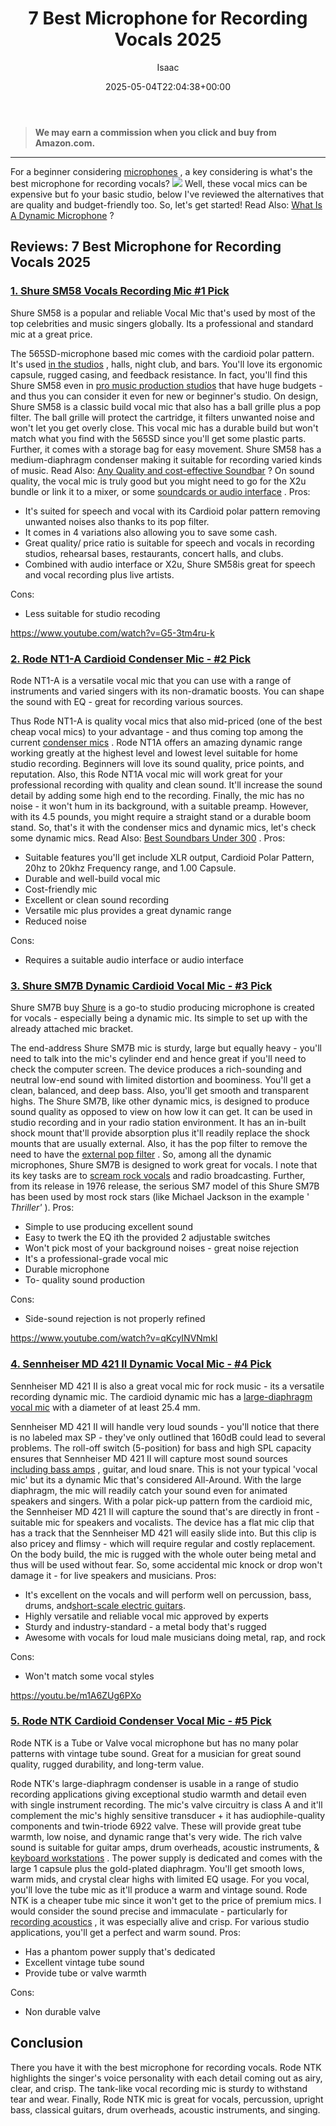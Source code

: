 ﻿---
author: Isaac
layout: post
title: 7 Best Microphone for Recording Vocals 2025
date: '2025-05-04T22:04:38+00:00'
categories:
- Mics
tags: []
slug: /best-microphone-for-recording-vocals/
lastmod: 2025-05-07T12:21:24+03:00
---
> **We may earn a commission when you click and buy from Amazon.com.**
>

---
For a beginner considering
[microphones](https://pestpolicy.com/best-microphone-for-vocals-live-performance/)
, a key considering is what's the best microphone for recording vocals?
![](/assets/img/12/Pest-Control.jpg)
Well, these vocal mics can be expensive but fo your basic studio, below I've reviewed the alternatives that are quality and budget-friendly too.
So, let's get started! Read Also:
[What Is A Dynamic Microphone](https://pestpolicy.com/what-is-a-dynamic-microphone/)
?
## Reviews: 7 Best Microphone for Recording Vocals 2025
### [1. Shure SM58 Vocals Recording Mic #1 Pick](https://www.amazon.com/dp/B000CZ0R42/?tag=p-policy-20)
Shure SM58 is a popular and reliable Vocal Mic that's used by most of the top celebrities and music singers globally. Its a professional and standard mic at a great price.

The 565SD-microphone based mic comes with the cardioid polar pattern. It's used
[in the studios](https://pestpolicy.com/best-laptops-for-fl-studio/)
, halls, night club, and bars. You'll love its ergonomic capsule, rugged casing, and feedback resistance.
In fact, you'll find this Shure SM58 even in
[pro music production studios](https://pestpolicy.com/best-laptop-for-music-production/)
that have huge budgets - and thus you can consider it even for new or beginner's studio.
On design, Shure SM58 is a classic build vocal mic that also has a ball grille plus a pop filter. The ball grille will protect the cartridge, it filters unwanted noise and won't let you get overly close.
This vocal mic has a durable build but won't match what you find with the 565SD since you'll get some plastic parts. Further, it comes with a storage bag for easy movement.
Shure SM58 has a medium-diaphragm condenser making it suitable for recording varied kinds of music. Read Also:
[Any Quality and cost-effective Soundbar](https://pestpolicy.com/best-soundbars-for-the-money/)
?
On sound quality, the vocal mic is truly good but you might need to go for the X2u bundle or link it to a mixer, or some
[soundcards or audio interface](https://pestpolicy.com/best-sound-cards-for-music-production/)
.
Pros:
- It's suited for speech and vocal with its Cardioid polar pattern removing unwanted noises also thanks to its pop filter.
- It comes in 4 variations also allowing you to save some cash.
- Great quality/ price ratio is suitable for speech and vocals in recording studios, rehearsal bases, restaurants, concert halls, and clubs.
- Combined with audio interface or X2u, Shure SM58is great for speech and vocal recording plus live artists.

Cons:
- Less suitable for studio recoding

https://www.youtube.com/watch?v=G5-3tm4ru-k
### [2. Rode NT1-A Cardioid Condenser Mic - #2 Pick](https://www.amazon.com/dp/B002QAUOKS/?tag=p-policy-20)
Rode NT1-A is a versatile vocal mic that you can use with a range of instruments and varied singers with its non-dramatic boosts. You can shape the sound with EQ - great for recording various sources.

Thus Rode NT1-A is quality vocal mics that also mid-priced (one of the best cheap vocal mics) to your advantage - and thus coming top among the current
[condenser mics](https://pestpolicy.com/best-condenser-mics-under-300/)
.
Rode NT1A offers an amazing dynamic range working greatly at the highest level and lowest level suitable for home studio recording. Beginners will love its sound quality, price points, and reputation.
Also, this Rode NT1A vocal mic will work great for your professional recording with quality and clean sound. It'll increase the sound detail by adding some high end to the recording.
Finally, the mic has no noise - it won't hum in its background, with a suitable preamp. However, with its 4.5 pounds, you might require a straight stand or a durable boom stand.
So, that's it with the condenser mics and dynamic mics, let's check some dynamic mics.
Read Also:
[Best Soundbars Under 300](https://pestpolicy.com/best-soundbars-under-300/)
.
Pros:
- Suitable features you'll get include XLR output, Cardioid Polar Pattern, 20hz to 20khz Frequency range, and 1.00 Capsule.
- Durable and well-build vocal mic
- Cost-friendly mic
- Excellent or clean sound recording
- Versatile mic plus provides a great dynamic range
- Reduced noise

Cons:
- Requires a suitable audio interface or audio interface

### [3. Shure SM7B Dynamic Cardioid Vocal Mic - #3 Pick](https://www.amazon.com/dp/B0002E4Z8M/?tag=p-policy-20)
Shure SM7B buy
[Shure](http://www.shure.com/)
is a go-to studio producing microphone is created for vocals - especially being a dynamic mic. Its simple to set up with the already attached mic bracket.

The end-address Shure SM7B mic is sturdy, large but equally heavy - you'll need to talk into the mic's cylinder end and hence great if you'll need to check the computer screen.
The device produces a rich-sounding and neutral low-end sound with limited distortion and boominess. You'll get a clean, balanced, and deep bass. Also, you'll get smooth and transparent highs.
The Shure SM7B, like other dynamic mics, is designed to produce sound quality as opposed to view on how low it can get. It can be used in studio recording and in your radio station environment.
It has an in-built shock mount that'll provide absorption plus it'll readily replace the shock mounts that are usually external. Also, it has the pop filter to remove the need to have the
[external pop filter](https://pestpolicy.com/best-pop-filter-for-blue-yeti/)
.
So, among all the dynamic microphones, Shure SM7B is designed to work great for vocals. I note that its key tasks are to
[scream rock vocals](https://en.wikipedia.org/wiki/Screaming_(music)#Rock_and_roll)
and radio broadcasting.
Further, from its release in 1976 release, the serious SM7 model of this Shure SM7B has been used by most rock stars (like Michael Jackson in the example '
*Thriller'*
).
Pros:
- Simple to use producing excellent sound
- Easy to twerk the EQ ith the provided 2 adjustable switches
- Won't pick most of your background noises - great noise rejection
- It's a professional-grade vocal mic
- Durable microphone
- To- quality sound production

Cons:
- Side-sound rejection is not properly refined

https://www.youtube.com/watch?v=qKcyINVNmkI
### [4. Sennheiser MD 421 II Dynamic Vocal Mic - #4 Pick](https://www.amazon.com/dp/B0002H0RBS/?tag=p-policy-20)
Sennheiser MD 421 II is also a great vocal mic for rock music - its a versatile recording dynamic mic. The cardioid dynamic mic has a
[large-diaphragm vocal mic](https://pestpolicy.com/types-of-microphones/)
with a diameter of at least 25.4 mm.

Sennheiser MD 421 II will handle very loud sounds - you'll notice that there is no labeled max SP - they've only outlined that 160dB could lead to several problems.
The roll-off switch (5-position) for bass and high SPL capacity ensures that Sennheiser MD 421 II will capture most sound sources
[including bass amps](https://pestpolicy.com/best-bass-amps-for-metal/)
, guitar, and loud snare.
This is not your typical 'vocal mic' but its a dynamic Mic that's considered All-Around. With the large diaphragm, the mic will readily catch your sound even for animated speakers and singers.
With a polar pick-up pattern from the cardioid mic, the Sennheiser MD 421 II will capture the sound that's are directly in front - suitable mic for speakers and vocalists.
The device has a flat mic clip that has a track that the Sennheiser MD 421 will easily slide into. But this clip is also pricey and flimsy - which will require regular and costly replacement.
On the body build, the mic is rugged with the whole outer being metal and thus will be used without fear. So, some accidental mic knock or drop won't damage it - for live speakers and musicians.
Pros:
- It's excellent on the vocals and will perform well on percussion, bass, drums, and[short-scale electric guitars](https://pestpolicy.com/best-short-scale-electric-guitars/).
- Highly versatile and reliable vocal mic approved by experts
- Sturdy and industry-standard - a metal body that's rugged
- Awesome with vocals for loud male musicians doing metal, rap, and rock

Cons:
- Won't match some vocal styles

https://youtu.be/m1A6ZUg6PXo
### [5. Rode NTK Cardioid Condenser Vocal Mic - #5 Pick](https://www.amazon.com/dp/B0002DUQOU/?tag=p-policy-20)
Rode NTK is a Tube or Valve vocal microphone but has no many polar patterns with vintage tube sound. Great for a musician for great sound quality, rugged durability, and long-term value.

Rode NTK's large-diaphragm condenser is usable in a range of studio recording applications giving exceptional studio warmth and detail even with single instrument recording.
The mic's valve circuitry is class A and it'll complement the mic's highly sensitive transducer + it has audiophile-quality components and twin-triode 6922 valve.
These will provide great tube warmth, low noise, and dynamic range that's very wide. The rich valve sound is suitable for guitar amps, drum overheads, acoustic instruments, &
[keyboard workstations](https://pestpolicy.com/best-keyboard-workstation/)
.
The power supply is dedicated and comes with the large 1 capsule plus the gold-plated diaphragm. You'll get smooth lows, warm mids, and crystal clear highs with limited EQ usage.
For you vocal, you'll love the tube mic as it'll produce a warm and vintage sound. Rode NTK is a cheaper tube mic since it won't get to the price of premium mics.
I would consider the sound precise and immaculate - particularly for
[recording acoustics](https://pestpolicy.com/best-mics-for-recording-acoustic-guitar/)
, it was especially alive and crisp. For various studio applications, you'll get a perfect and warm sound.
Pros:
- Has a phantom power supply that's dedicated
- Excellent vintage tube sound
- Provide tube or valve warmth

Cons:
- Non durable valve

## Conclusion
There you have it with the best microphone for recording vocals. Rode NTK highlights the singer's voice personality with each detail coming out as airy, clear, and crisp.
The tank-like vocal recording mic is sturdy to withstand tear and wear. Finally, Rode NTK mic is great for vocals, percussion, upright bass, classical guitars, drum overheads, acoustic instruments, and singing.